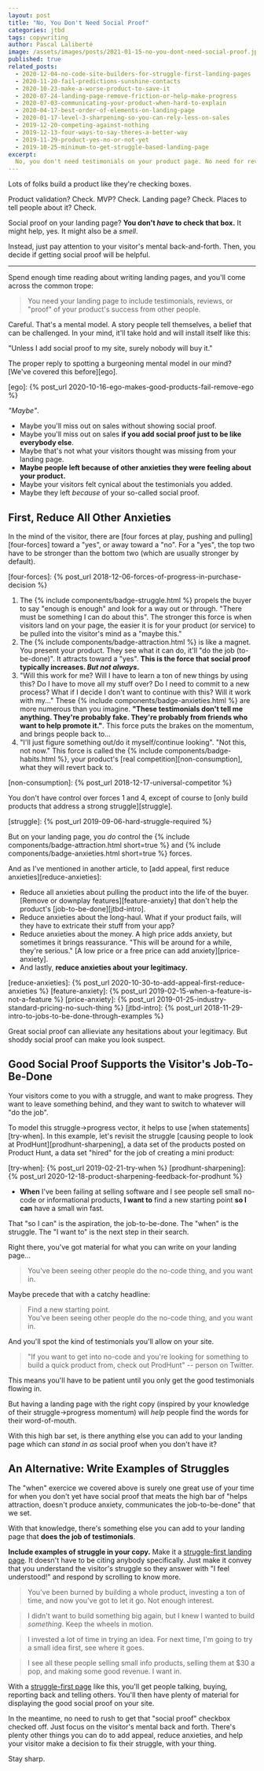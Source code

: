 ```yaml
---
layout: post
title: "No, You Don't Need Social Proof"
categories: jtbd
tags: copywriting
author: Pascal Laliberté
image: /assets/images/posts/2021-01-15-no-you-dont-need-social-proof.jpg
published: true
related_posts:
  - 2020-12-04-no-code-site-builders-for-struggle-first-landing-pages
  - 2020-11-20-fail-predictions-sunshine-contacts
  - 2020-10-23-make-a-worse-product-to-save-it
  - 2020-07-24-landing-page-remove-friction-or-help-make-progress
  - 2020-07-03-communicating-your-product-when-hard-to-explain
  - 2020-04-17-best-order-of-elements-on-landing-page
  - 2020-01-17-level-3-sharpening-so-you-can-rely-less-on-sales
  - 2019-12-20-competing-against-nothing
  - 2019-12-13-four-ways-to-say-theres-a-better-way
  - 2019-11-29-product-yes-no-or-not-yet
  - 2019-10-25-minimum-to-get-struggle-based-landing-page
excerpt:
  No, you don't need testimonials on your product page. No need for reviews or quotes. You can get by just fine with the good old Forces of Progress (an understanding of the buyer's mental back and forth).
---
```


Lots of folks build a product like they're checking boxes.

Product validation? Check. MVP? Check. Landing page? Check. Places to tell people about it? Check.

Social proof on your landing page? **You don't _have_ to check that box.** It might help, yes. It might also be a _smell_.

Instead, just pay attention to your visitor's mental back-and-forth. Then, you decide if getting social proof will be helpful.

---

Spend enough time reading about writing landing pages, and you'll come across the common trope:

> You need your landing page to include testimonials, reviews, or "proof" of your product's success from other people.

Careful. That's a mental model. A story people tell themselves, a belief that can be challenged. In your mind, it'll take hold and will install itself like this:

"Unless I add social proof to my site, surely nobody will buy it."

The proper reply to spotting a burgeoning mental model in our mind? [We've covered this before][ego].

[ego]: {% post_url 2020-10-16-ego-makes-good-products-fail-remove-ego %}

_"Maybe"_.

* Maybe you'll miss out on sales without showing social proof.
* Maybe you'll miss out on sales **if you add social proof just to be like everybody else**.
* Maybe that's not what your visitors thought was missing from your landing page.
* **Maybe people left because of other anxieties they were feeling about your product.**
* Maybe your visitors felt cynical about the testimonials you added.
* Maybe they left _because_ of your so-called social proof.

## First, Reduce All Other Anxieties

In the mind of the visitor, there are [four forces at play, pushing and pulling][four-forces] toward a "yes", or away toward a "no". For a "yes", the top two have to be stronger than the bottom two (which are usually stronger by default).

[four-forces]: {% post_url 2018-12-06-forces-of-progress-in-purchase-decision %}

1. The {% include components/badge-struggle.html %} propels the buyer to say "enough is enough" and look for a way out or through. "There must be something I can do about this". The stronger this force is when visitors land on your page, the easier it is for your product (or service) to be pulled into the visitor's mind as a "maybe this."
2. The {% include components/badge-attraction.html %} is like a magnet. You present your product. They see what it can do, it'll "do the job (to-be-done)". It attracts toward a "yes". **This is the force that social proof typically increases. _But not always_.**
3. "Will this work for me? Will I have to learn a ton of new things by using this? Do I have to move all my stuff over? Do I need to commit to a new process? What if I decide I don't want to continue with this? Will it work with my..." These {% include components/badge-anxieties.html %} are more numerous than you imagine. **"These testimonials don't tell me anything. They're probably fake. They're probably from friends who want to help promote it."**. This force puts the brakes on the momentum, and brings people back to...
4. "I'll just figure something out/do it myself/continue looking". "Not this, not now." This force is called the {% include components/badge-habits.html %}, your product's [real competition][non-consumption], what they will revert back to.

[non-consumption]: {% post_url 2018-12-17-universal-competitor %}

You don't have control over forces 1 and 4, except of course to [only build products that address a strong struggle][struggle].

[struggle]: {% post_url 2019-09-06-hard-struggle-required %}

But on your landing page, you _do_ control the {% include components/badge-attraction.html short=true %} and {% include components/badge-anxieties.html short=true %} forces.

And as I've mentioned in another article, to [add appeal, first reduce anxieties][reduce-anxieties]:

* Reduce all anxieties about pulling the product into the life of the buyer. [Remove or downplay features][feature-anxiety] that don't help the product's [job-to-be-done][jtbd-intro].
* Reduce anxieties about the long-haul. What if your product fails, will they have to extricate their stuff from your app?
* Reduce anxieties about the money. A high price adds anxiety, but sometimes it brings reassurance. "This will be around for a while, they're serious." [A low price or a free price can add anxiety][price-anxiety].
* And lastly, **reduce anxieties about your legitimacy.**

[reduce-anxieties]: {% post_url 2020-10-30-to-add-appeal-first-reduce-anxieties %}
[feature-anxiety]: {% post_url 2019-02-15-when-a-feature-is-not-a-feature %}
[price-anxiety]: {% post_url 2019-01-25-industry-standard-pricing-no-such-thing %}
[jtbd-intro]: {% post_url 2018-11-29-intro-to-jobs-to-be-done-through-examples %}

Great social proof can allieviate any hesitations about your legitimacy. But shoddy social proof can make you look suspect.

## Good Social Proof Supports the Visitor's Job-To-Be-Done

Your visitors come to you with a struggle, and want to make progress. They want to leave something behind, and they want to switch to whatever will "do the job".

To model this struggle→progress vector, it helps to use [when statements][try-when]. In this example, let's revisit the struggle [causing people to look at ProdHunt][prodhunt-sharpening], a data set of the products posted on Product Hunt, a data set "hired" for the job of creating a mini product:

[try-when]: {% post_url 2019-02-21-try-when %}
[prodhunt-sharpening]: {% post_url 2020-12-18-product-sharpening-feedback-for-prodhunt %}

* **When** I've been failing at selling software and I see people sell small no-code or informational products, **I want to** find a new starting point **so I can** have a small win fast.

That "so I can" is the aspiration, the job-to-be-done. The "when" is the struggle. The "I want to" is the next step in their search.

Right there, you've got material for what you can write on your landing page...

> You've been seeing other people do the no-code thing, and you want in.

Maybe precede that with a catchy headline:

> Find a new starting point.  
> You've been seeing other people do the no-code thing, and you want in.

And you'll spot the kind of testimonials you'll allow on your site.

> "If you want to get into no-code and you're looking for something to build a quick product from, check out ProdHunt" -- person on Twitter.

This means you'll have to be patient until you only get the good testimonials flowing in.

But having a landing page with the right copy (inspired by your knowledge of their struggle→progress momentum) will _help_ people find the words for their word-of-mouth.

With this high bar set, is there anything else you can add to your landing page which can _stand in as_ social proof when you don't have it?

## An Alternative: Write Examples of Struggles

The "when" exercice we covered above is surely one great use of your time for when you don't yet have social proof that meats the high bar of "helps attraction, doesn't produce anxiety, communicates the job-to-be-done" that we set.

With that knowledge, there's something else you can add to your landing page that **does the job of testimonials**.

**Include examples of struggle in your copy.** Make it a [struggle-first landing page](/struggle-first). It doesn't have to be citing anybody specifically. Just make it convey that you understand the visitor's struggle so they answer with "I feel understood!" and respond by scrolling to know more.

> You've been burned by building a whole product, investing a ton of time, and now you've got to let it go. Not enough interest.

> I didn't want to build something big again, but I knew I wanted to build _something_. Keep the wheels in motion.

> I invested a lot of time in trying an idea. For next time, I'm going to try a small idea first, see where it goes.

> I see all these people selling small info products, selling them at $30 a pop, and making some good revenue. I want in.

With a [struggle-first page](/struggle-first) like this, you'll get people talking, buying, reporting back and telling others. You'll then have plenty of material for displaying the good social proof on your site.

In the meantime, no need to rush to get that "social proof" checkbox checked off. Just focus on the visitor's mental back and forth. There's plenty other things you can do to add appeal, reduce anxieties, and help your visitor make a decision to fix their struggle, with your thing.

Stay sharp.
